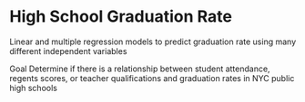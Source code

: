 # High School Graduation Rate

Linear and multiple regression models to predict graduation rate using many different independent variables

Goal
Determine if there is a relationship between student attendance, regents scores, or teacher qualifications and graduation rates in NYC public high schools
